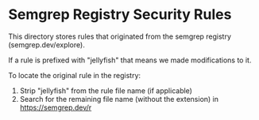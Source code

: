 # Semgrep Registry Security Rules

This directory stores rules that originated from the semgrep registry (semgrep.dev/explore).

If a rule is prefixed with "jellyfish" that means we made modifications to it.

To locate the original rule in the registry:

1. Strip "jellyfish" from the rule file name (if applicable)
2. Search for the remaining file name (without the extension) in https://semgrep.dev/r